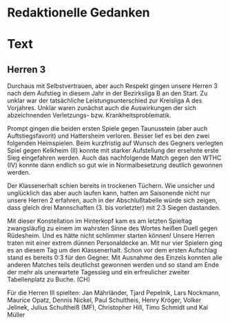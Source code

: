 # Redaktionelle Gedanken
# Text
## Herren 3
Durchaus mit Selbstvertrauen, aber auch Respekt gingen unsere Herren 3 nach dem Aufstieg in diesem Jahr in der Bezirksliga B an den Start. Zu unklar war der tatsächliche Leistungsunterschied zur Kreisliga A des Vorjahres. Unklar waren zunächst auch die Auswirkungen der sich abzeichnenden Verletzungs- bzw. Krankheitsproblematik.

Prompt gingen die beiden ersten Spiele gegen Taunusstein (aber auch Auftstiegsfavorit) und Hattersheim verloren. Besser lief es bei den zwei folgenden Heimspielen. Beim kurzfristig auf Wunsch des Gegners verlegten Spiel gegen Kelkheim (II) konnte mit starker Aufstellung der ersehnte erste Sieg eingefahren werden. Auch das nachfolgende Match gegen den WTHC (IV) konnte dann endlich so gut wie in Normalbesetzung deutlich gewonnen werden.

Der Klassenerhalt schien bereits in trockenen Tüchern. Wie unsicher und unglücklich das aber auch laufen kann, hatten am Saisonende nicht nur unsere Herren 2 erfahren, auch in der Abschlußtabelle würde sich zeigen, dass gleich drei Mannschaften (3. bis vorletzter) mit 2:3 Siegen dastanden.

Mit dieser Konstellation im Hinterkopf kam es am letzten Spieltag zwangsläufig zu einem im wahrsten Sinne des Wortes heißen Duell gegen Rüdesheim. Und es hätte nicht schlimmer starten können!  Unsere Herren traten mit einer extrem dünnen Personaldecke an. Mit nur vier Spielern ging es an diesem Tag um den Klassenerhalt. Schon vor dem ersten Aufschlag stand es bereits 0:3 für den Gegner. Mit Ausnahme des Einzels konnten alle anderen Matches teils deutlichst gewonnen werden und so stand am Ende der mehr als unerwartete Tagessieg und ein erfreulicher zweiter Tabellenplatz zu Buche. (CH)

Für die Herren III spielten: Jan Mährländer, Tjard Pepelnik, Lars Nockmann, Maurice Opatz, Dennis Nickel, Paul Schultheis, Henry Kröger, Volker Jelinek, Julius Schultheiß (MF), Christopher Hill, Timo Schmidt und Kai Müller